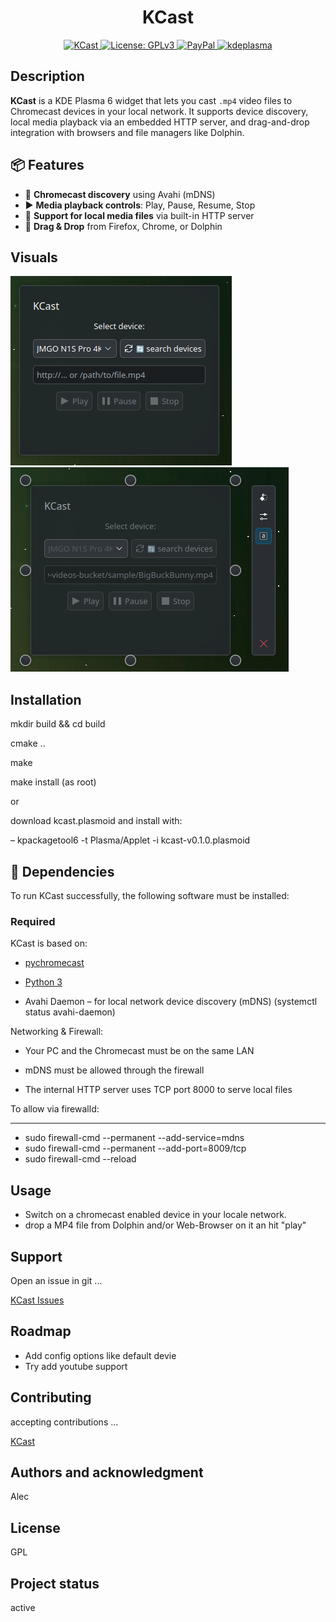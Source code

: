 
<div align="center">
  <h1>KCast</h1>
  <a href="https://kde.org/de/">
  <img src="https://img.shields.io/badge/KDE_Plasma-6.1+-blue?style=flat&logo=kde" alt="KCast">
</a>
 <a href="https://www.gnu.org/licenses/gpl-3.0.html">
  <img src="https://img.shields.io/badge/License-GPLv3-blue.svg" alt="License: GPLv3">
</a>
  <a href="https://paypal.me/agundur">
  <img src="https://img.shields.io/badge/donate-PayPal-%2337a556" alt="PayPal">
</a>
  </a>
  <a href="https://store.kde.org/p/2290729">
  <img src="https://img.shields.io/badge/KDE%20Plasma-1D99F3?logo=kdeplasma&logoColor=fff" alt="kdeplasma">
</a></div>



## Description
**KCast** is a KDE Plasma 6 widget that lets you cast `.mp4` video files to Chromecast devices in your local network.
It supports device discovery, local media playback via an embedded HTTP server, and drag-and-drop integration with browsers and file managers like Dolphin.


## 📦 Features

- 📡 **Chromecast discovery** using Avahi (mDNS)
- ▶️ **Media playback controls**: Play, Pause, Resume, Stop
- 📂 **Support for local media files** via built-in HTTP server
- 🧲 **Drag & Drop** from Firefox, Chrome, or Dolphin


## Visuals
![KCast Plasmoid](KCast.png)
![KCast Plasmoid config](KCast_ready.png)


## Installation


mkdir build && cd build

cmake ..

make

make install (as root)


or

download kcast.plasmoid and install with: 

– kpackagetool6 -t Plasma/Applet -i kcast-v0.1.0.plasmoid

## 🧠 Dependencies

To run KCast successfully, the following software must be installed:

### Required

KCast is based on:

- [pychromecast](https://github.com/home-assistant-libs/pychromecast)

- [Python 3](https://www.python.org/)

- Avahi Daemon – for local network device discovery (mDNS) (systemctl status avahi-daemon)

Networking & Firewall:


- Your PC and the Chromecast must be on the same LAN

- mDNS must be allowed through the firewall

- The internal HTTP server uses TCP port 8000 to serve local files

To allow via firewalld:
_______________________

- sudo firewall-cmd --permanent --add-service=mdns
- sudo firewall-cmd --permanent --add-port=8009/tcp
- sudo firewall-cmd --reload



## Usage

- Switch on a chromecast enabled device in your locale network.
- drop a MP4 file from Dolphin and/or Web-Browser on it an hit "play"

## Support
Open an issue in git ...

[KCast Issues](https://www.opencode.net/agundur/kcast/-/issues)


## Roadmap

- Add config options like default devie
- Try add youtube support


## Contributing
accepting contributions ...

[KCast](https://www.opencode.net/agundur/kcast)


## Authors and acknowledgment
Alec

## License
GPL


## Project status
active
